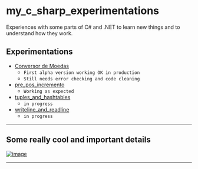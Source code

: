 # my_c_sharp_experimentations

Experiences with some parts of C# and .NET to learn new things and to understand how they work.

## Experimentations
- [Conversor de Moedas](./ConversorMoedas)
  - `First alpha version working OK in production`
  - `Still needs error checking and code cleaning`
- [pre_pos_incremento](./pre_pos_incremento)
  - `Working as expected` 
- [tuples_and_hashtables](./tuples_and_hashtables)
  - `in progress` 
- [writeline_and_readline](./writeline_and_readline)
  - `in progress` 
-------------------------------------

## Some really cool and important details
[![image](https://user-images.githubusercontent.com/81485964/175793780-54001342-71a0-498b-bdc0-2d8390b4f332.png)](https://docs.microsoft.com/en-us/dotnet/csharp/programming-guide/classes-and-structs/access-modifiers)

-------------------------------------
